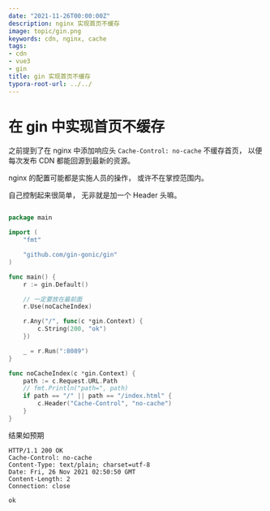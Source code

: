 ```yaml
---
date: "2021-11-26T00:00:00Z"
description: nginx 实现首页不缓存
image: topic/gin.png
keywords: cdn, nginx, cache
tags:
- cdn
- vue3
- gin
title: gin 实现首页不缓存
typora-root-url: ../../
---
```


# 在 gin 中实现首页不缓存

之前提到了在 nginx 中添加响应头 `Cache-Control: no-cache` 不缓存首页， 以便每次发布 CDN 都能回源到最新的资源。

nginx 的配置可能都是实施人员的操作， 或许不在掌控范围内。

自己控制起来很简单， 无非就是加一个 Header 头嘛。


```go

package main

import (
	"fmt"

	"github.com/gin-gonic/gin"
)

func main() {
	r := gin.Default()

	// 一定要放在最前面
	r.Use(noCacheIndex)

	r.Any("/", func(c *gin.Context) {
		c.String(200, "ok")
	})

	_ = r.Run(":8089")
}

func noCacheIndex(c *gin.Context) {
	path := c.Request.URL.Path
	// fmt.Println("path=", path)
	if path == "/" || path == "/index.html" {
		c.Header("Cache-Control", "no-cache")
	}
}
```

结果如预期

```http
HTTP/1.1 200 OK
Cache-Control: no-cache
Content-Type: text/plain; charset=utf-8
Date: Fri, 26 Nov 2021 02:50:50 GMT
Content-Length: 2
Connection: close

ok
```

